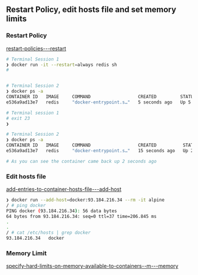 ## Restart Policy, edit hosts file and set memory limits

### Restart Policy

[restart-policies---restart](https://docs.docker.com/engine/reference/commandline/run/#restart-policies---restart)

```bash
# Terminal Session 1
❯ docker run -it --restart=always redis sh                              
# 


# Terminal Session 2
❯ docker ps -a                                                          
CONTAINER ID   IMAGE     COMMAND                  CREATED         STATUS         PORTS      NAMES
e536a9ad13e7   redis     "docker-entrypoint.s…"   5 seconds ago   Up 5 seconds   6379/tcp   zealous_jones

# Terminal session 1
# exit 23
❯ 

# Terminal Session 2
❯ docker ps -a
CONTAINER ID   IMAGE     COMMAND                  CREATED          STATUS         PORTS      NAMES
e536a9ad13e7   redis     "docker-entrypoint.s…"   15 seconds ago   Up 2 seconds   6379/tcp   zealous_jones

# As you can see the container came back up 2 seconds ago
```

### Edit hosts file

[add-entries-to-container-hosts-file---add-host](https://docs.docker.com/engine/reference/commandline/run/#add-entries-to-container-hosts-file---add-host)

```bash
❯ docker run --add-host=docker:93.184.216.34 --rm -it alpine
/ # ping docker
PING docker (93.184.216.34): 56 data bytes
64 bytes from 93.184.216.34: seq=0 ttl=37 time=206.845 ms
.
.
/ # cat /etc/hosts | grep docker
93.184.216.34   docker
```

### Memory Limit

[specify-hard-limits-on-memory-available-to-containers--m---memory](https://docs.docker.com/engine/reference/commandline/run/#specify-hard-limits-on-memory-available-to-containers--m---memory)

